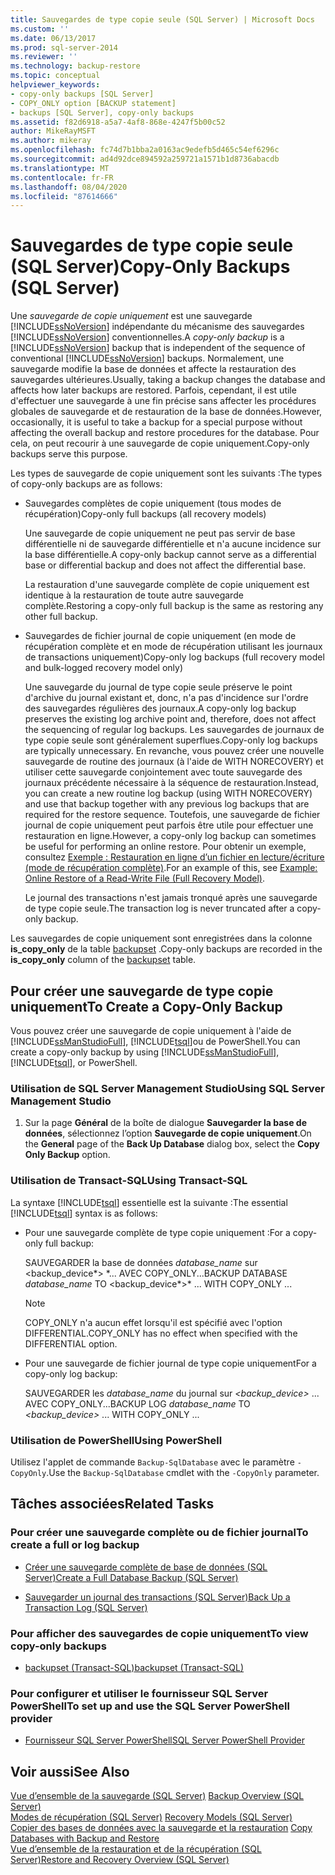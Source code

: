 ```yaml
---
title: Sauvegardes de type copie seule (SQL Server) | Microsoft Docs
ms.custom: ''
ms.date: 06/13/2017
ms.prod: sql-server-2014
ms.reviewer: ''
ms.technology: backup-restore
ms.topic: conceptual
helpviewer_keywords:
- copy-only backups [SQL Server]
- COPY_ONLY option [BACKUP statement]
- backups [SQL Server], copy-only backups
ms.assetid: f82d6918-a5a7-4af8-868e-4247f5b00c52
author: MikeRayMSFT
ms.author: mikeray
ms.openlocfilehash: fc74d7b1bba2a0163ac9edefb5d465c54ef6296c
ms.sourcegitcommit: ad4d92dce894592a259721a1571b1d8736abacdb
ms.translationtype: MT
ms.contentlocale: fr-FR
ms.lasthandoff: 08/04/2020
ms.locfileid: "87614666"
---
```

# <a name="copy-only-backups-sql-server"></a><span data-ttu-id="112bf-102">Sauvegardes de type copie seule (SQL Server)</span><span class="sxs-lookup"><span data-stu-id="112bf-102">Copy-Only Backups (SQL Server)</span></span>
  <span data-ttu-id="112bf-103">Une *sauvegarde de copie uniquement* est une sauvegarde [!INCLUDE[ssNoVersion](../../includes/ssnoversion-md.md)] indépendante du mécanisme des sauvegardes [!INCLUDE[ssNoVersion](../../includes/ssnoversion-md.md)] conventionnelles.</span><span class="sxs-lookup"><span data-stu-id="112bf-103">A *copy-only backup* is a [!INCLUDE[ssNoVersion](../../includes/ssnoversion-md.md)] backup that is independent of the sequence of conventional [!INCLUDE[ssNoVersion](../../includes/ssnoversion-md.md)] backups.</span></span> <span data-ttu-id="112bf-104">Normalement, une sauvegarde modifie la base de données et affecte la restauration des sauvegardes ultérieures.</span><span class="sxs-lookup"><span data-stu-id="112bf-104">Usually, taking a backup changes the database and affects how later backups are restored.</span></span> <span data-ttu-id="112bf-105">Parfois, cependant, il est utile d'effectuer une sauvegarde à une fin précise sans affecter les procédures globales de sauvegarde et de restauration de la base de données.</span><span class="sxs-lookup"><span data-stu-id="112bf-105">However, occasionally, it is useful to take a backup for a special purpose without affecting the overall backup and restore procedures for the database.</span></span> <span data-ttu-id="112bf-106">Pour cela, on peut recourir à une sauvegarde de copie uniquement.</span><span class="sxs-lookup"><span data-stu-id="112bf-106">Copy-only backups serve this purpose.</span></span>  
  
 <span data-ttu-id="112bf-107">Les types de sauvegarde de copie uniquement sont les suivants :</span><span class="sxs-lookup"><span data-stu-id="112bf-107">The types of copy-only backups are as follows:</span></span>  
  
-   <span data-ttu-id="112bf-108">Sauvegardes complètes de copie uniquement (tous modes de récupération)</span><span class="sxs-lookup"><span data-stu-id="112bf-108">Copy-only full backups (all recovery models)</span></span>  
  
     <span data-ttu-id="112bf-109">Une sauvegarde de copie uniquement ne peut pas servir de base différentielle ni de sauvegarde différentielle et n'a aucune incidence sur la base différentielle.</span><span class="sxs-lookup"><span data-stu-id="112bf-109">A copy-only backup cannot serve as a differential base or differential backup and does not affect the differential base.</span></span>  
  
     <span data-ttu-id="112bf-110">La restauration d'une sauvegarde complète de copie uniquement est identique à la restauration de toute autre sauvegarde complète.</span><span class="sxs-lookup"><span data-stu-id="112bf-110">Restoring a copy-only full backup is the same as restoring any other full backup.</span></span>  
  
-   <span data-ttu-id="112bf-111">Sauvegardes de fichier journal de copie uniquement (en mode de récupération complète et en mode de récupération utilisant les journaux de transactions uniquement)</span><span class="sxs-lookup"><span data-stu-id="112bf-111">Copy-only log backups (full recovery model and bulk-logged recovery model only)</span></span>  
  
     <span data-ttu-id="112bf-112">Une sauvegarde du journal de type copie seule préserve le point d'archive du journal existant et, donc, n'a pas d'incidence sur l'ordre des sauvegardes régulières des journaux.</span><span class="sxs-lookup"><span data-stu-id="112bf-112">A copy-only log backup preserves the existing log archive point and, therefore, does not affect the sequencing of regular log backups.</span></span> <span data-ttu-id="112bf-113">Les sauvegardes de journaux de type copie seule sont généralement superflues.</span><span class="sxs-lookup"><span data-stu-id="112bf-113">Copy-only log backups are typically unnecessary.</span></span> <span data-ttu-id="112bf-114">En revanche, vous pouvez créer une nouvelle sauvegarde de routine des journaux (à l'aide de WITH NORECOVERY) et utiliser cette sauvegarde conjointement avec toute sauvegarde des journaux précédente nécessaire à la séquence de restauration.</span><span class="sxs-lookup"><span data-stu-id="112bf-114">Instead, you can create a new routine log backup (using WITH NORECOVERY) and use that backup together with any previous log backups that are required for the restore sequence.</span></span> <span data-ttu-id="112bf-115">Toutefois, une sauvegarde de fichier journal de copie uniquement peut parfois être utile pour effectuer une restauration en ligne.</span><span class="sxs-lookup"><span data-stu-id="112bf-115">However, a copy-only log backup can sometimes be useful for performing an online restore.</span></span> <span data-ttu-id="112bf-116">Pour obtenir un exemple, consultez [Exemple : Restauration en ligne d’un fichier en lecture/écriture &#40;mode de récupération complète&#41;](example-online-restore-of-a-read-write-file-full-recovery-model.md).</span><span class="sxs-lookup"><span data-stu-id="112bf-116">For an example of this, see [Example: Online Restore of a Read-Write File &#40;Full Recovery Model&#41;](example-online-restore-of-a-read-write-file-full-recovery-model.md).</span></span>  
  
     <span data-ttu-id="112bf-117">Le journal des transactions n'est jamais tronqué après une sauvegarde de type copie seule.</span><span class="sxs-lookup"><span data-stu-id="112bf-117">The transaction log is never truncated after a copy-only backup.</span></span>  
  
 <span data-ttu-id="112bf-118">Les sauvegardes de copie uniquement sont enregistrées dans la colonne **is_copy_only** de la table [backupset](/sql/relational-databases/system-tables/backupset-transact-sql) .</span><span class="sxs-lookup"><span data-stu-id="112bf-118">Copy-only backups are recorded in the **is_copy_only** column of the [backupset](/sql/relational-databases/system-tables/backupset-transact-sql) table.</span></span>  
  
## <a name="to-create-a-copy-only-backup"></a><span data-ttu-id="112bf-119">Pour créer une sauvegarde de type copie uniquement</span><span class="sxs-lookup"><span data-stu-id="112bf-119">To Create a Copy-Only Backup</span></span>  
 <span data-ttu-id="112bf-120">Vous pouvez créer une sauvegarde de copie uniquement à l'aide de [!INCLUDE[ssManStudioFull](../../includes/ssmanstudiofull-md.md)], [!INCLUDE[tsql](../../../includes/tsql-md.md)]ou de PowerShell.</span><span class="sxs-lookup"><span data-stu-id="112bf-120">You can create a copy-only backup by using [!INCLUDE[ssManStudioFull](../../includes/ssmanstudiofull-md.md)], [!INCLUDE[tsql](../../../includes/tsql-md.md)], or PowerShell.</span></span>  
  
###  <a name="using-sql-server-management-studio"></a><a name="SSMSProcedure"></a> <span data-ttu-id="112bf-121">Utilisation de SQL Server Management Studio</span><span class="sxs-lookup"><span data-stu-id="112bf-121">Using SQL Server Management Studio</span></span>  
  
1.  <span data-ttu-id="112bf-122">Sur la page **Général** de la boîte de dialogue **Sauvegarder la base de données**, sélectionnez l’option **Sauvegarde de copie uniquement**.</span><span class="sxs-lookup"><span data-stu-id="112bf-122">On the **General** page of the **Back Up Database** dialog box, select the **Copy Only Backup** option.</span></span>  
  
###  <a name="using-transact-sql"></a><a name="TsqlProcedure"></a> <span data-ttu-id="112bf-123">Utilisation de Transact-SQL</span><span class="sxs-lookup"><span data-stu-id="112bf-123">Using Transact-SQL</span></span>  
 <span data-ttu-id="112bf-124">La syntaxe [!INCLUDE[tsql](../../../includes/tsql-md.md)] essentielle est la suivante :</span><span class="sxs-lookup"><span data-stu-id="112bf-124">The essential [!INCLUDE[tsql](../../../includes/tsql-md.md)] syntax is as follows:</span></span>  
  
-   <span data-ttu-id="112bf-125">Pour une sauvegarde complète de type copie uniquement :</span><span class="sxs-lookup"><span data-stu-id="112bf-125">For a copy-only full backup:</span></span>  
  
     <span data-ttu-id="112bf-126">SAUVEGARDER la base de données *database_name* sur \<backup_device*> \*... AVEC COPY_ONLY...</span><span class="sxs-lookup"><span data-stu-id="112bf-126">BACKUP DATABASE *database_name* TO \<backup_device*>\* ... WITH COPY_ONLY ...</span></span>  
  
    > [!NOTE]  
    >  <span data-ttu-id="112bf-127">COPY_ONLY n'a aucun effet lorsqu'il est spécifié avec l'option DIFFERENTIAL.</span><span class="sxs-lookup"><span data-stu-id="112bf-127">COPY_ONLY has no effect when specified with the DIFFERENTIAL option.</span></span>  
  
-   <span data-ttu-id="112bf-128">Pour une sauvegarde de fichier journal de type copie uniquement</span><span class="sxs-lookup"><span data-stu-id="112bf-128">For a copy-only log backup:</span></span>  
  
     <span data-ttu-id="112bf-129">SAUVEGARDER les *database_name* du journal sur *\<*backup_device*>* ... AVEC COPY_ONLY...</span><span class="sxs-lookup"><span data-stu-id="112bf-129">BACKUP LOG *database_name* TO *\<*backup_device*>* ... WITH COPY_ONLY ...</span></span>  
  
###  <a name="using-powershell"></a><a name="PowerShellProcedure"></a> <span data-ttu-id="112bf-130">Utilisation de PowerShell</span><span class="sxs-lookup"><span data-stu-id="112bf-130">Using PowerShell</span></span>  
  
<span data-ttu-id="112bf-131">Utilisez l'applet de commande `Backup-SqlDatabase` avec le paramètre `-CopyOnly`.</span><span class="sxs-lookup"><span data-stu-id="112bf-131">Use the `Backup-SqlDatabase` cmdlet with the `-CopyOnly` parameter.</span></span>  
  
##  <a name="related-tasks"></a><a name="RelatedTasks"></a> <span data-ttu-id="112bf-132">Tâches associées</span><span class="sxs-lookup"><span data-stu-id="112bf-132">Related Tasks</span></span>  

### <a name="to-create-a-full-or-log-backup"></a><span data-ttu-id="112bf-133">Pour créer une sauvegarde complète ou de fichier journal</span><span class="sxs-lookup"><span data-stu-id="112bf-133">To create a full or log backup</span></span>
  
-   [<span data-ttu-id="112bf-134">Créer une sauvegarde complète de base de données &#40;SQL Server&#41;</span><span class="sxs-lookup"><span data-stu-id="112bf-134">Create a Full Database Backup &#40;SQL Server&#41;</span></span>](create-a-full-database-backup-sql-server.md)  
  
-   [<span data-ttu-id="112bf-135">Sauvegarder un journal des transactions &#40;SQL Server&#41;</span><span class="sxs-lookup"><span data-stu-id="112bf-135">Back Up a Transaction Log &#40;SQL Server&#41;</span></span>](back-up-a-transaction-log-sql-server.md)  
  
### <a name="to-view-copy-only-backups"></a><span data-ttu-id="112bf-136">Pour afficher des sauvegardes de copie uniquement</span><span class="sxs-lookup"><span data-stu-id="112bf-136">To view copy-only backups</span></span>
  
-   [<span data-ttu-id="112bf-137">backupset &#40;Transact-SQL&#41;</span><span class="sxs-lookup"><span data-stu-id="112bf-137">backupset &#40;Transact-SQL&#41;</span></span>](/sql/relational-databases/system-tables/backupset-transact-sql)  
  
### <a name="to-set-up-and-use-the-sql-server-powershell-provider"></a><span data-ttu-id="112bf-138">Pour configurer et utiliser le fournisseur SQL Server PowerShell</span><span class="sxs-lookup"><span data-stu-id="112bf-138">To set up and use the SQL Server PowerShell provider</span></span>
  
-   [<span data-ttu-id="112bf-139">Fournisseur SQL Server PowerShell</span><span class="sxs-lookup"><span data-stu-id="112bf-139">SQL Server PowerShell Provider</span></span>](../../powershell/sql-server-powershell-provider.md)  

## <a name="see-also"></a><span data-ttu-id="112bf-140">Voir aussi</span><span class="sxs-lookup"><span data-stu-id="112bf-140">See Also</span></span>  
 <span data-ttu-id="112bf-141">[Vue d’ensemble de la sauvegarde &#40;SQL Server&#41;](backup-overview-sql-server.md) </span><span class="sxs-lookup"><span data-stu-id="112bf-141">[Backup Overview &#40;SQL Server&#41;](backup-overview-sql-server.md) </span></span>  
 <span data-ttu-id="112bf-142">[Modes de récupération &#40;SQL Server&#41;](recovery-models-sql-server.md) </span><span class="sxs-lookup"><span data-stu-id="112bf-142">[Recovery Models &#40;SQL Server&#41;](recovery-models-sql-server.md) </span></span>  
 <span data-ttu-id="112bf-143">[Copier des bases de données avec la sauvegarde et la restauration](../databases/copy-databases-with-backup-and-restore.md) </span><span class="sxs-lookup"><span data-stu-id="112bf-143">[Copy Databases with Backup and Restore](../databases/copy-databases-with-backup-and-restore.md) </span></span>  
 [<span data-ttu-id="112bf-144">Vue d’ensemble de la restauration et de la récupération &#40;SQL Server&#41;</span><span class="sxs-lookup"><span data-stu-id="112bf-144">Restore and Recovery Overview &#40;SQL Server&#41;</span></span>](restore-and-recovery-overview-sql-server.md)  
